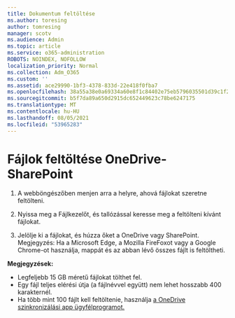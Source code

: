 ```yaml
---
title: Dokumentum feltöltése
ms.author: toresing
author: tomresing
manager: scotv
ms.audience: Admin
ms.topic: article
ms.service: o365-administration
ROBOTS: NOINDEX, NOFOLLOW
localization_priority: Normal
ms.collection: Adm_O365
ms.custom: ''
ms.assetid: ace29990-1bf3-4378-833d-22e418f0fba7
ms.openlocfilehash: 38a55a38e0a69334a60e8f1c84402e75eb5796035501d39c1f217fe194dae432
ms.sourcegitcommit: b5f7da89a650d2915dc652449623c78be6247175
ms.translationtype: MT
ms.contentlocale: hu-HU
ms.lasthandoff: 08/05/2021
ms.locfileid: "53965283"
---
```

# <a name="upload-files-to-onedrive-or-sharepoint"></a>Fájlok feltöltése OneDrive-SharePoint

1. A webböngészőben menjen arra a helyre, ahová fájlokat szeretne feltölteni.
    
2. Nyissa meg a Fájlkezelőt, és tallózással keresse meg a feltölteni kívánt fájlokat.
    
3. Jelölje ki a fájlokat, és húzza őket a OneDrive vagy SharePoint. Megjegyzés: Ha a Microsoft Edge, a Mozilla FireFoxot vagy a Google Chrome-ot használja, mappát és az abban lévő összes fájlt is feltöltheti.
    
**Megjegyzések:**

- Legfeljebb 15 GB méretű fájlokat tölthet fel. 
- Egy fájl teljes elérési útja (a fájlnévvel együtt) nem lehet hosszabb 400 karakternél. 
- Ha több mint 100 fájlt kell feltöltenie, használja [a OneDrive szinkronizálási app ügyfélprogramot.](https://go.microsoft.com/fwlink/?linkid=866427) 
  

